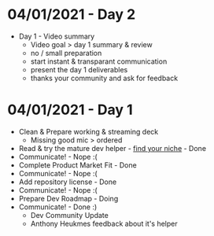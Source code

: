 04/01/2021 - Day 2
====================
- Day 1 - Video summary
    - Video goal > day 1 summary & review
    - no / small preparation
    - start instant & transparant communication
    - present the day 1 deliverables
    - thanks your community and ask for feedback

04/01/2021 - Day 1
====================
- Clean & Prepare working & streaming deck
    - Missing good mic > ordered
- Read & try the mature dev helper - [find your niche](findYourNiche.md) - Done
- Communicate! - Nope :(
- Complete Product Market Fit - Done
- Communicate! - Nope :(
- Add repository license - Done
- Communicate! - Nope :(
- Prepare Dev Roadmap - Doing
- Communicate! - Done :)
    - Dev Community Update
    - Anthony Heukmes feedback about it's helper